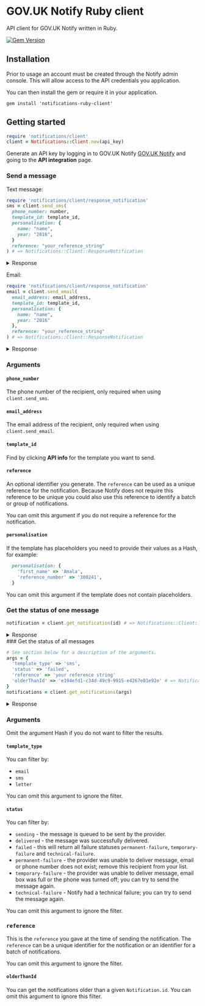 # GOV.UK Notify Ruby client

API client for GOV.UK Notify written in Ruby.

[![Gem Version](https://badge.fury.io/rb/notifications-ruby-client.svg)](https://badge.fury.io/rb/notifications-ruby-client)

## Installation

Prior to usage an account must be created through the Notify admin console. This will allow access to the API credentials you application.

You can then install the gem or require it in your application.

```
gem install 'notifications-ruby-client'
```

## Getting started

```ruby
require 'notifications/client'
client = Notifications::Client.new(api_key)
```

Generate an API key by logging in to GOV.UK Notify [GOV.UK Notify](https://www.notifications.service.gov.uk) and going to the **API integration** page.

### Send a message

Text message:

```ruby
require 'notifications/client/response_notification'
sms = client.send_sms(
  phone_number: number,
  template_id: template_id,
  personalisation: {
    name: "name",
    year: "2016",                      
  }
  reference: "your_reference_string"
) # => Notifications::Client::ResponseNotification
```

<details>
<summary>
Response
</summary>

If the request is successful, a `Notifications::Client:ResponseNotification` is returned

```ruby
sms => Notifications::Client::ResponseNotification

sms.id         # => uuid for the notification
sms.reference  # => Reference string you supplied in the request
sms.type       # => sms
sms.status     # => status of the message "created|pending|sent|delivered|permanent-failure|temporary-failure"
content        # => Hash containing body => the message sent to the recipient, with placeholders replaced.
               #                    from_number => the sms sender number of your service found **Settings** page
template       # => Hash containing id => id of the template
               #                    version => version of the template
               #                    uri => url of the template    
uri            # => URL of the notification
```

Otherwise the client will raise a `Notifications::Client::RequestError`:
<table>
 <thead>
   <tr>
    <th>error.code</th>
    <th>error.message</th>
   </tr>
 </thead>
 <tbody>
   <tr>
    <td>
      <pre>429</pre>
    </td>
    <td>
      <pre>
      [{
          "error": "TooManyRequestsError",
          "message": "Exceeded send limits (50) for today"
      }]
      </pre>
    </td>
  </tr>
  <tr>
    <td>
      <pre>400</pre>
    </td>
    <td>
      <pre>
      [{
          "error": "BadRequestError",
          "message": "Can"t send to this recipient using a team-only API key"
      ]}
      </pre>
    </td>
  </tr>
  <tr>
    <td>
      <pre>400</pre>
    </td>
    <td>
      <pre>
      [{
          "error": "BadRequestError",
          "message": "Can"t send to this recipient when service is in trial mode
                      - see https://www.notifications.service.gov.uk/trial-mode"
      }]
      </pre>
    </td>
  </tr>
</tbody>
</table>
</details>                  


Email:

```ruby
require 'notifications/client/response_notification'
email = client.send_email(
  email_address: email_address,
  template_id: template_id,
  personalisation: {
    name: "name",
    year: "2016"
  },
  reference: "your_reference_string"
) # => Notifications::Client::ResponseNotification
```

<details>
<summary>
Response
</summary>

If the request is successful, a `Notifications::Client:ResponseNotification` is returned

```ruby
email => Notifications::Client::ResponseNotification

email.id         # => uuid for the notification
email.reference  # => Reference string you supplied in the request
email.type       # => email
email.status     # => status of the message "created|pending|sent|delivered|permanent-failure|temporary-failure"
email.content    # => Hash containing body => the message sent to the recipient, with placeholders replaced.
                 #                    subject => subject of the message sent to the recipient, with placeholders replaced.
                 #                    from_email => the from email of your service found **Settings** page
email.template   # => Hash containing id => id of the template
                 #                    version => version of the template
                 #                    uri => url of the template    
email.uri        # => URL of the notification
```

Otherwise the client will raise a `Notifications::Client::RequestError`:
<table>
 <thead>
   <tr>
    <th>error.code</th>
    <th>error.message</th>
   </tr>
 </thead>
 <tbody>
   <tr>
    <td>
      <pre>429</pre>
    </td>
    <td>
      <pre>
      [{
          "error": "TooManyRequestsError",
          "message": "Exceeded send limits (50) for today"
      }]
      </pre>
    </td>
  </tr>
  <tr>
    <td>
      <pre>400</pre>
    </td>
    <td>
      <pre>
      [{
          "error": "BadRequestError",
          "message": "Can"t send to this recipient using a team-only API key"
      ]}
      </pre>
    </td>
  </tr>
  <tr>
    <td>
      <pre>400</pre>
    </td>
    <td>
      <pre>
      [{
          "error": "BadRequestError",
          "message": "Can"t send to this recipient when service is in trial mode
                      - see https://www.notifications.service.gov.uk/trial-mode"
      }]
      </pre>
    </td>
  </tr>
</tbody>
</table>
</details>

### Arguments
#### `phone_number`
The phone number of the recipient, only required when using `client.send_sms`.

#### `email_address`
The email address of the recipient, only required when using `client.send_email`.

#### `template_id`
Find by clicking **API info** for the template you want to send.

#### `reference`
An optional identifier you generate. The `reference` can be used as a unique reference for the notification. Because Notify does not require this reference to be unique you could also use this reference to identify a batch or group of notifications.

You can omit this argument if you do not require a reference for the notification.

#### `personalisation`
If the template has placeholders you need to provide their values as a Hash, for example:

```ruby
  personalisation: {
    'first_name' => 'Amala',
    'reference_number' => '300241',
  }
```

You can omit this argument if the template does not contain placeholders.

### Get the status of one message

```ruby
notification = client.get_notification(id) # => Notifications::Client::Notification
```

<details>
<summary>
Response
</summary>
If successful a `Notifications::Client::Notification is returned.

```ruby
notification.id         # => uuid for the notification
notification.to         # => recipient email address or mobile number
notification.status     # => status of the message "created|pending|sent|delivered|permanent-failure|temporary-failure"
notification.created_at # => Date time the message was created
notification.api_key    # => uuid for the api key (not the actual api key)
notification.billable_units # => units billable or nil for email
notification.subject    # => Subject of email or nil for sms
notification.body       # => Body of message
notification.job        # => job id if created by a csv or nil if message sent via api
notification.notification_type # => sms | email
notification.service    # => uuid for service
notification.sent_at    # => Date time the message is sent to the provider or nil if status = "created"
notification.sent_by    # => Name of the provider that sent the message or nil if status = "created"
notification.template   # => Hash containing template id, name, version, template type sms|email
notification.template_version # Template version number
notification.reference  # => reference of the email or nil for sms
notification.updated_at # => Date time that the notification was last updated
```
Otherwise a `Notification::Client::RequestError` is raised

<table>
<thead>
<tr>
<th>`error.code`</th>
<th>`error.message`</th>
</tr>
</thead>
<tbody>
<tr>
<td>
<pre>404</pre>
</td>
<td>
<pre>
[{
    "error": "NoResultFound",
    "message": "No result found"
}]
</pre>
</td>
</tr>
<tr>
<td>
<pre>400</pre>
</td>
<td>
<pre>
[{
    "error": "ValidationError",
    "message": "id is not a valid UUID"
}]
</pre>
</td>
</tr>
</tbody>
</table>
</details>

</details>
### Get the status of all messages

```ruby
# See section below for a description of the arguments.
args = {
  'template_type' => 'sms',
  'status' => 'failed',
  'reference' => 'your reference string'
  'olderThanId' => 'e194efd1-c34d-49c9-9915-e4267e01e92e' # => Notifications::Client::Notification
}
notifications = client.get_notifications(args)
```
<details>
<summary>
Response
</summary>
If the request is successful a `Notifications::Client::NotificationsCollection` is returned.

```ruby
notifications.links # => Hash containing current => "/notifications?template_type=sms&status=delivered"
                    #                    next => "/notifications?other_than=last_id_in_list&template_type=sms&status=delivered"
notifications.collection # => [] (array of notification objects)
```

Otherwise the client will raise a `Notifications::Client::RequestError`:
<table>
<thead>
<tr>
<th>error.status_code</th>
<th>error.message</th>
</tr>
</thead>
<tbody>
<tr>
<td>
<pre>400</pre>
</td>
<td>
<pre>
[{
    'error': 'ValidationError',
    'message': 'bad status is not one of [created, sending, delivered, pending, failed, technical-failure, temporary-failure, permanent-failure]'
}]
</pre>
</td>
</tr>
<tr>
<td>
<pre>400</pre>
</td>
<td>
<pre>
[{
    "error": "ValidationError",
    "message": "Apple is not one of [sms, email, letter]"
}]
</pre>
</td>
</tr>
</tbody>
</table>
</details>

### Arguments
Omit the argument Hash if you do not want to filter the results.
#### `template_type`

You can filter by:

* `email`
* `sms`
* `letter`

You can omit this argument to ignore the filter.

#### `status`

You can filter by:

* `sending` - the message is queued to be sent by the provider.
* `delivered` - the message was successfully delivered.
* `failed` - this will return all failure statuses `permanent-failure`, `temporary-failure` and `technical-failure`.
* `permanent-failure` - the provider was unable to deliver message, email or phone number does not exist; remove this recipient from your list.
* `temporary-failure` - the provider was unable to deliver message, email box was full or the phone was turned off; you can try to send the message again.
* `technical-failure` - Notify had a technical failure; you can try to send the message again.

You can omit this argument to ignore the filter.

### `reference`

This is the `reference` you gave at the time of sending the notification. The `reference` can be a unique identifier for the notification or an identifier for a batch of notifications.

You can omit this argument to ignore the filter.


#### `olderThanId`
You can get the notifications older than a given `Notification.id`.
You can omit this argument to ignore this filter.
